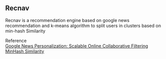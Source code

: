 ## Recnav
 
Recnav is a recommendation engine based on google news recommendation and k-means algorithm
to split users in clusters based on min-hash Similarity

Reference
<br>
[Google News Personalization: Scalable Online Collaborative Filtering](https://www2007.org/papers/paper570.pdf)
<br>
[MinHash Similarity](https://duvni.com/2017/10/minhash-similarity/)
